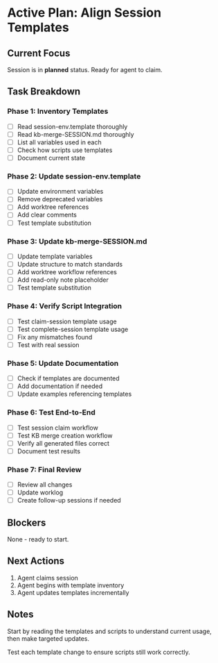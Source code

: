 # Active Plan: Align Session Templates

## Current Focus

Session is in **planned** status. Ready for agent to claim.

## Task Breakdown

### Phase 1: Inventory Templates
- [ ] Read session-env.template thoroughly
- [ ] Read kb-merge-SESSION.md thoroughly
- [ ] List all variables used in each
- [ ] Check how scripts use templates
- [ ] Document current state

### Phase 2: Update session-env.template
- [ ] Update environment variables
- [ ] Remove deprecated variables
- [ ] Add worktree references
- [ ] Add clear comments
- [ ] Test template substitution

### Phase 3: Update kb-merge-SESSION.md
- [ ] Update template variables
- [ ] Update structure to match standards
- [ ] Add worktree workflow references
- [ ] Add read-only note placeholder
- [ ] Test template substitution

### Phase 4: Verify Script Integration
- [ ] Test claim-session template usage
- [ ] Test complete-session template usage
- [ ] Fix any mismatches found
- [ ] Test with real session

### Phase 5: Update Documentation
- [ ] Check if templates are documented
- [ ] Add documentation if needed
- [ ] Update examples referencing templates

### Phase 6: Test End-to-End
- [ ] Test session claim workflow
- [ ] Test KB merge creation workflow
- [ ] Verify all generated files correct
- [ ] Document test results

### Phase 7: Final Review
- [ ] Review all changes
- [ ] Update worklog
- [ ] Create follow-up sessions if needed

## Blockers

None - ready to start.

## Next Actions

1. Agent claims session
3. Agent begins with template inventory
4. Agent updates templates incrementally

## Notes

Start by reading the templates and scripts to understand current usage, then make targeted updates.

Test each template change to ensure scripts still work correctly.
